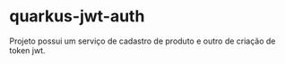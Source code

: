 # quarkus-jwt-auth
Projeto possui um serviço de cadastro de produto e outro de criação de token jwt. 
